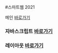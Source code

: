 
#스마트웹 2021

메인 <a href="https://alexis0910.github.io/dothome21/">바로가기</a>

### 자바스크립트 <a href="https://alexis0910.github.io/dothome21/javascript/javascript100.html">바로가기</a>
### 레이아웃 <a href="https://alexis0910.github.io/dothome21/layout/index.html">바로가기</a> 
